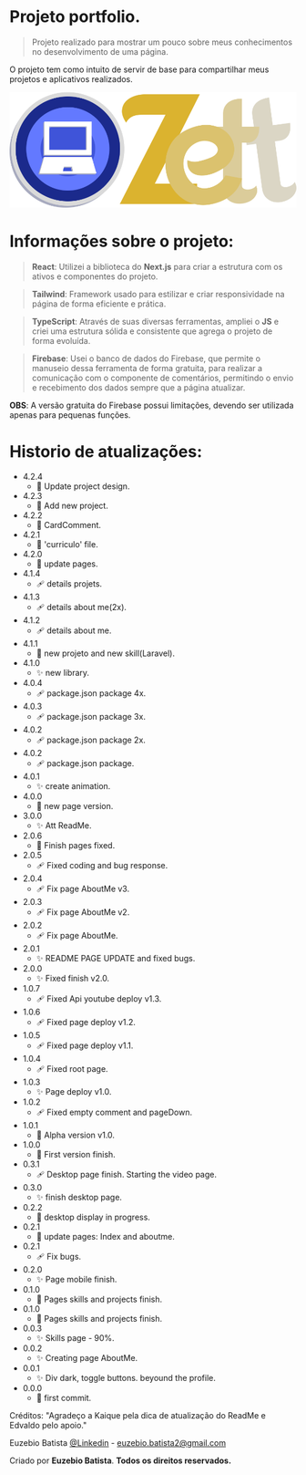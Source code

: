 # Projeto portfolio.

> Projeto realizado para mostrar um pouco sobre meus conhecimentos no desenvolvimento de uma página.

O projeto tem como intuito de servir de base para compartilhar meus projetos e aplicativos realizados.

![](./public/LogoProjeto.png)

# Informações sobre o projeto:

> **React**: Utilizei a biblioteca do **Next.js** para criar a estrutura com os ativos e componentes do projeto.

> **Tailwind**: Framework usado para estilizar e criar responsividade na página de forma eficiente e prática.

> **TypeScript**: Através de suas diversas ferramentas, ampliei o **JS** e criei uma estrutura sólida e consistente que agrega o projeto de forma evoluída.

> **Firebase**: Usei o banco de dados do Firebase, que permite o manuseio dessa ferramenta de forma gratuita, para realizar a comunicação com o componente de comentários, permitindo o envio e recebimento dos dados sempre que a página atualizar.

**OBS**: A versão gratuita do Firebase possui limitações, devendo ser utilizada apenas para pequenas funções.

# Historio de atualizações:

* 4.2.4
    * 📝 Update project design.
* 4.2.3
    * 📝 Add new project.
* 4.2.2
    * 📝 CardComment.
* 4.2.1
    * 📝 'curriculo' file.
* 4.2.0
    * 📝 update pages.
* 4.1.4
    * 🩹 details projets.
* 4.1.3
    * 🩹 details about me(2x).
* 4.1.2
    * 🩹 details about me.
* 4.1.1
    * 📝 new projeto and new skill(Laravel).
* 4.1.0
    * ✨ new library.
* 4.0.4
    * 🩹 package.json package 4x.
* 4.0.3
    * 🩹 package.json package 3x.
* 4.0.2
    * 🩹 package.json package 2x.
* 4.0.2
    * 🩹 package.json package.
* 4.0.1
    * ✨ create animation.
* 4.0.0
    * 📝 new page version.
* 3.0.0
    * ✨ Att ReadMe.
* 2.0.6
    * 📝 Finish pages fixed.
* 2.0.5
    * 🩹 Fixed coding and bug response.
* 2.0.4
    * 🩹 Fix page AboutMe v3.
* 2.0.3
    * 🩹 Fix page AboutMe v2.
* 2.0.2
    * 🩹 Fix page AboutMe.
* 2.0.1
    * ✨ README PAGE UPDATE and fixed bugs.
* 2.0.0
    * ✨ Fixed finish v2.0.
* 1.0.7
    * 🩹 Fixed Api youtube deploy v1.3.
* 1.0.6
    * 🩹 Fixed page deploy v1.2.
* 1.0.5
    * 🩹 Fixed page deploy v1.1.
* 1.0.4
    * 🩹 Fixed root page.
* 1.0.3
    * ✨ Page deploy v1.0.
* 1.0.2
    * 🩹 Fixed empty comment and pageDown.
* 1.0.1
    * 🎉 Alpha version v1.0.
* 1.0.0
    * 🎉 First version finish.
* 0.3.1
    * 🩹 Desktop page finish. Starting the video page.
* 0.3.0
    * ✨ finish desktop page.
* 0.2.2
    * 🎉 desktop display in progress.
* 0.2.1
    * 📝 update pages: Index and aboutme.
* 0.2.1
    * 🩹 Fix bugs.
* 0.2.0
    * ✨ Page mobile finish.
* 0.1.0
    * 📝 Pages skills and projects finish.
* 0.1.0
    * 📝 Pages skills and projects finish.
* 0.0.3
    * ✨ Skills page - 90%.
* 0.0.2
    * ✨ Creating page AboutMe.
* 0.0.1
    * ✨ Div dark, toggle buttons. beyound the profile.
* 0.0.0
    * 🎉 first commit.

Créditos: "Agradeço a Kaique pela dica de atualização do ReadMe e Edvaldo pelo apoio."

Euzebio Batista [@Linkedin](https://www.linkedin.com/in/euzebio-batista) - euzebio.batista2@gmail.com

Criado por **Euzebio Batista**.
**Todos os direitos reservados.**
